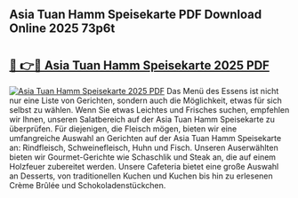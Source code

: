 ## Asia Tuan Hamm Speisekarte PDF Download Online 2025 73p6t

# <h2><a href="http://gc61li2.nevu.top/?p=Asia+Tuan+Hamm+Speisekarte">🔗 👉🔴 Asia Tuan Hamm Speisekarte 2025 PDF</a></h2>

[![Asia Tuan Hamm Speisekarte 2025 PDF](https://i.imgur.com/dBaPXMq.png)](http://gc61li2.nevu.top/?p=Asia+Tuan+Hamm+Speisekarte)
Das Menü des Essens ist nicht nur eine Liste von Gerichten, sondern auch die Möglichkeit, etwas für sich selbst zu wählen. Wenn Sie etwas Leichtes und Frisches suchen, empfehlen wir Ihnen, unseren Salatbereich auf der Asia Tuan Hamm Speisekarte zu überprüfen. Für diejenigen, die Fleisch mögen, bieten wir eine umfangreiche Auswahl an Gerichten auf der Asia Tuan Hamm Speisekarte an: Rindfleisch, Schweinefleisch, Huhn und Fisch. Unseren Auserwählten bieten wir Gourmet-Gerichte wie Schaschlik und Steak an, die auf einem Holzfeuer zubereitet werden. Unsere Cafeteria bietet eine große Auswahl an Desserts, von traditionellen Kuchen und Kuchen bis hin zu erlesenen Crème Brûlée und Schokoladenstückchen.
